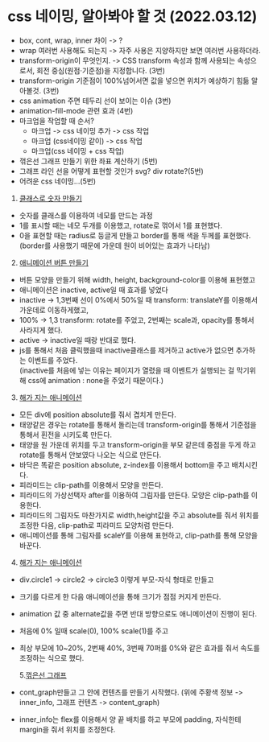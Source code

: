 # css 네이밍, 알아봐야 할 것 (2022.03.12)

- box, cont, wrap, inner 차이 -> ?
- wrap 여러번 사용해도 되는지 -> 자주 사용은 지양하지만 보면 여러번 사용하더라.
- transform-origin이 무엇인지. -> CSS transform 속성과 함께 사용되는 속성으로서, 회전 중심(원점·기준점)을 지정합니다. (3번)
- transform-origin 기준점이 100%넘어서면 값을 넣으면 위치가 예상하기 힘듦 알아볼것. (3번)
- css animation 주면 테두리 선이 보이는 이슈 (3번)
- animation-fill-mode 관련 효과 (4번)
- 마크업을 작업할 때 순서? <br>
  - 마크업 -> css 네이밍 추가 -> css 작업<br>
  - 마크업 (css네이밍 같이) -> css 작업<br>
  - 마크업(css 네이밍 + css 작업)
- 꺾은선 그래프 만들기 위한 좌표 계산하기 (5번)
- 그래프 라인 선을 어떻게 표현할 것인가 svg? div rotate?(5번)
- 어려운 css 네이밍...(5번)

1. [클래스로 숫자 만들기](https://codepen.io/kimTaeHyeong/pen/xxPvgdR)

- 숫자를 클래스를 이용하여 네모를 만드는 과정
- 1를 표시할 때는 네모 두개를 이용했고, rotate로 꺾어서 1를 표현했다.
- 0을 표현할 때는 radius로 둥글게 만들고 border를 통해 색을 두께를 표현했다.(border를 사용했기 때문에 가운데 원이 비어있는 효과가 나타남)

2. [애니메이션 버튼 만들기](https://codepen.io/kimTaeHyeong/pen/xxPvgdR)

- 버튼 모양을 만들기 위해 width, height, background-color를 이용해 표현했고
- 애니메이션은 inactive, active일 때 효과를 넣었다
- inactive -> 1,3번째 선이 0%에서 50%일 때 transform: translateY를 이용해서 가운데로 이동하게했고,
- 100% -> 1,3 transform: rotate를 주었고, 2번째는 scale과, opacity를 통해서 사라지게 했다.
- active -> inactive일 때랑 반대로 했다.
- js를 통해서 처음 클릭했을때 inactive클래스를 제거하고 active가 없으면 추가하는 이벤트를 주었다. <br>(inactive를 처음에 넣는 이유는 페이지가 열렸을 때 이벤트가 실행되는 걸 막기위해 css에 animation : none을 주었기 때문이다.)

3. [해가 지는 애니메이션](https://codepen.io/kimTaeHyeong/pen/eYymzaw?editors=1100)

- 모든 div에 position absolute를 줘서 겹치게 만든다.
- 태양같은 경우는 rotate를 통해서 돌리는데 transform-origin를 통해서 기준점을 통해서 횐전을 시키도록 만든다.
- 태양을 원 가운데 위치를 두고 transform-origin을 부모 같은데 중점을 두게 하고 rotate를 통해서 안보였다 나오는 식으로 만든다.
- 바닥은 똑같은 position absolute, z-index를 이용해서 bottom을 주고 배치시킨다.
- 피라미드는 clip-path를 이용해서 모양을 만든다.
- 피라미드의 가상선택자 after를 이용하여 그림자를 만든다. 모양은 clip-path를 이용한다.
- 피라미드의 그림자도 마찬가지로 width,height값을 주고 absolute를 줘서 위치를 조정한 다음, clip-path로 피라미드 모양처럼 만든다.
- 애니메이션를 통해 그림자를 scaleY를 이용해 표현하고, clip-path를 통해 모양을 바꾼다.

4. [해가 지는 애니메이션](https://codepen.io/kimTaeHyeong/pen/MWryrwE?editors=1100)

- div.circle1 -> circle2 -> circle3 이렇게 부모-자식 형태로 만들고
- 크기를 다르게 한 다음 애니메이션을 통해 크기가 점점 커지게 만든다.
- animation 값 중 alternate값을 주면 반대 방향으로도 애니메이션이 진행이 된다.
- 처음에 0% 일때 scale(0), 100% scale(1)를 주고
- 최상 부모에 10~20%, 2번째 40%, 3번째 70퍼를 0%와 같은 효과를 줘서 속도를 조정하는 식으로 했다.

  5.[꺾은선 그래프](https://codepen.io/kimTaeHyeong/pen/qBpapWp?editors=1100)

- cont_graph만들고 그 안에 컨텐츠를 만들기 시작했다. (위에 주황색 정보 -> inner_info, 그래프 컨텐츠 -> content_graph)
- inner_info는 flex를 이용해서 양 끝 배치를 하고 부모에 padding, 자식한테 margin을 줘서 위치를 조정한다.